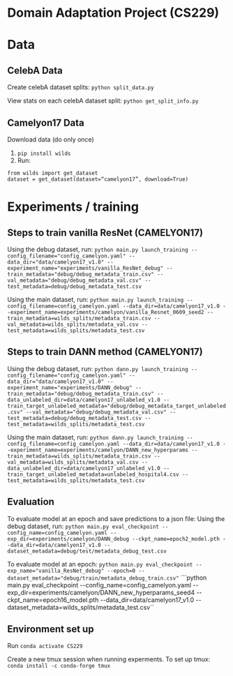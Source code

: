 # Domain Adaptation Project (CS229)

# Data
## CelebA Data
Create celebA dataset splits:
```python split_data.py```

View stats on each celebA dataset split:
```python get_split_info.py```

## Camelyon17 Data
Download data (do only once)
1. `pip install wilds`
2. Run: 
```
from wilds import get_dataset
dataset = get_dataset(dataset=“camelyon17”, download=True)
```

# Experiments / training
## Steps to train vanilla ResNet (CAMELYON17)
Using the debug dataset, run:
```python main.py launch_training --config_filename="config_camelyon.yaml" --data_dir="data/camelyon17_v1.0" --experiment_name="experiments/vanilla_ResNet_debug" --train_metadata="debug/debug_metadata_train.csv" --val_metadata="debug/debug_metadata_val.csv" --test_metadata=debug/debug_metadata_test.csv```

Using the main dataset, run:
```python main.py launch_training --config_filename=config_camelyon.yaml --data_dir=data/camelyon17_v1.0 --experiment_name=experiments/camelyon/vanilla_Resnet_0609_seed2 --train_metadata=wilds_splits/metadata_train.csv --val_metadata=wilds_splits/metadata_val.csv --test_metadata=wilds_splits/metadata_test.csv```

## Steps to train DANN method (CAMELYON17)
Using the debug dataset, run:
```python dann.py launch_training --config_filename="config_camelyon.yaml" --data_dir="data/camelyon17_v1.0" --experiment_name="experiments/DANN_debug" --train_metadata="debug/debug_metadata_train.csv" --data_unlabeled_dir=data/camelyon17_unlabeled_v1.0 --train_target_unlabeled_metadata="debug/debug_metadata_target_unlabeled.csv" --val_metadata="debug/debug_metadata_val.csv" --test_metadata=debug/debug_metadata_test.csv --test_metadata=wilds_splits/metadata_test.csv```

Using the main dataset, run:
```python dann.py launch_training --config_filename=config_camelyon.yaml --data_dir=data/camelyon17_v1.0 --experiment_name=experiments/camelyon/DANN_new_hyperparams --train_metadata=wilds_splits/metadata_train.csv --val_metadata=wilds_splits/metadata_val.csv --data_unlabeled_dir=data/camelyon17_unlabeled_v1.0 --train_target_unlabeled_metadata=unlabeled_hospital4.csv --test_metadata=wilds_splits/metadata_test.csv```

## Evaluation
To evaluate model at an epoch and save predictions to a json file:
Using the debug dataset, run:
```python main.py eval_checkpoint --config_name=config_camelyon.yaml --exp_dir=experiments/camelyon/DANN_debug --ckpt_name=epoch2_model.pth --data_dir=data/camelyon17_v1.0 --dataset_metadata=debug/test/metadata_debug_test.csv```

To evaluate model at an epoch:
```python main.py eval_checkpoint --exp_name="vanilla_ResNet_debug" --epoch=0 --dataset_metadata="debug/train/metadata_debug_train.csv"```
```python main.py eval_checkpoint --config_name=config_camelyon.yaml --exp_dir=experiments/camelyon/DANN_new_hyperparams_seed4 --ckpt_name=epoch16_model.pth --data_dir=data/camelyon17_v1.0 --dataset_metadata=wilds_splits/metadata_test.csv``

## Environment set up
Run `conda activate CS229`

Create a new tmux session when running experments. 
To set up tmux:
`conda install -c conda-forge tmux`